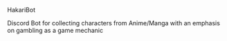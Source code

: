 HakariBot

Discord Bot for collecting characters from Anime/Manga with an emphasis on gambling as a game mechanic
